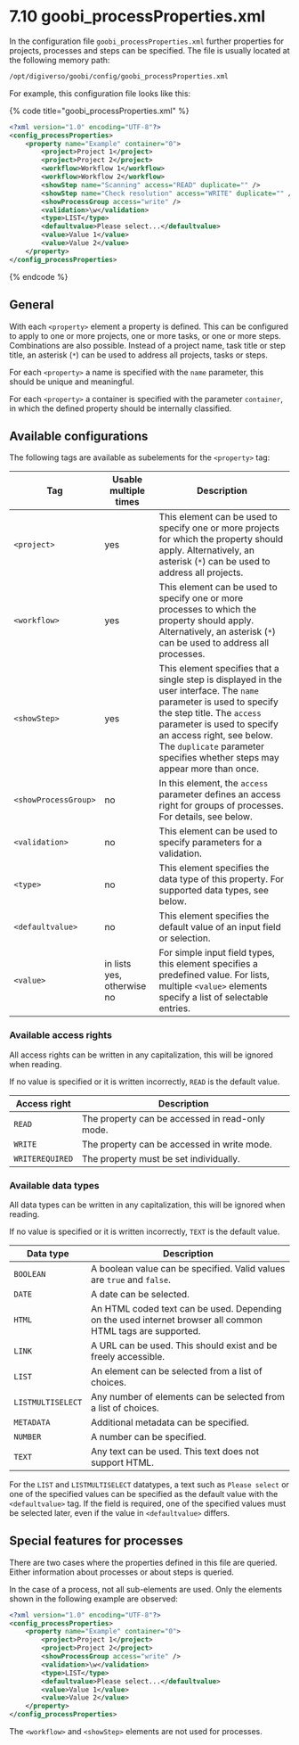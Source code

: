# 7.10 goobi\_processProperties.xml

In the configuration file `goobi_processProperties.xml` further properties for projects, processes and steps can be specified. The file is usually located at the following memory path:

```bash
/opt/digiverso/goobi/config/goobi_processProperties.xml
```

For example, this configuration file looks like this:

{% code title="goobi_processProperties.xml" %}
```xml
<?xml version="1.0" encoding="UTF-8"?>
<config_processProperties>
	<property name="Example" container="0">
		<project>Project 1</project>
		<project>Project 2</project>
		<workflow>Workflow 1</workflow>
		<workflow>Workflow 2</workflow>
		<showStep name="Scanning" access="READ" duplicate="" />
		<showStep name="Check resolution" access="WRITE" duplicate="" />
		<showProcessGroup access="write" />
		<validation>\w</validation>
		<type>LIST</type>
		<defaultvalue>Please select...</defaultvalue>
		<value>Value 1</value>
		<value>Value 2</value>
	</property>
</config_processProperties>
```
{% endcode %}

## General

With each `<property>` element a property is defined. This can be configured to apply to one or more projects, one or more tasks, or one or more steps. Combinations are also possible. Instead of a project name, task title or step title, an asterisk (`*`) can be used to address all projects, tasks or steps.

For each `<property>` a name is specified with the `name` parameter, this should be unique and meaningful.

For each `<property>` a container is specified with the parameter `container`, in which the defined property should be internally classified.

## Available configurations

The following tags are available as subelements for the `<property>` tag:

| Tag                  | Usable multiple times      | Description |
| -------------------- | -------------------------- | ------------------------------------------ |
| `<project>`          | yes                        | This element can be used to specify one or more projects for which the property should apply. Alternatively, an asterisk (`*`) can be used to address all projects. |
| `<workflow>`         | yes                        | This element can be used to specify one or more processes to which the property should apply. Alternatively, an asterisk (`*`) can be used to address all processes. |
| `<showStep>`         | yes                        | This element specifies that a single step is displayed in the user interface. The `name` parameter is used to specify the step title. The `access` parameter is used to specify an access right, see below. The `duplicate` parameter specifies whether steps may appear more than once. |
| `<showProcessGroup>` | no                         | In this element, the `access` parameter defines an access right for groups of processes. For details, see below. |
| `<validation>`       | no                         | This element can be used to specify parameters for a validation. |
| `<type>`             | no                         | This element specifies the data type of this property. For supported data types, see below. |
| `<defaultvalue>`     | no                         | This element specifies the default value of an input field or selection. |
| `<value>`            | in lists yes, otherwise no | For simple input field types, this element specifies a predefined value. For lists, multiple `<value>` elements specify a list of selectable entries. |

### Available access rights

<!--- Note for developers: The access rights are defined in the enum org.goobi.production.properties.AccessCondition. -->

All access rights can be written in any capitalization, this will be ignored when reading.

If no value is specified or it is written incorrectly, `READ` is the default value.

| Access right    | Description                                     |
| --------------- | ------------------------------------------------- |
| `READ`          | The property can be accessed in read-only mode. |
| `WRITE`         | The property can be accessed in write mode.  |
| `WRITEREQUIRED` | The property must be set individually.   |

### Available data types

<!--- Note for developers: The data types are defined in the enum org.goobi.production.properties.Type. -->

All data types can be written in any capitalization, this will be ignored when reading.

If no value is specified or it is written incorrectly, `TEXT` is the default value.

| Data type         | Description |
| ----------------- | ----------- |
| `BOOLEAN`         | A boolean value can be specified. Valid values are `true` and `false`. |
| `DATE`            | A date can be selected. |
| `HTML`            | An HTML coded text can be used. Depending on the used internet browser all common HTML tags are supported. |
| `LINK`            | A URL can be used. This should exist and be freely accessible. |
| `LIST`            | An element can be selected from a list of choices. |
| `LISTMULTISELECT` | Any number of elements can be selected from a list of choices. |
| `METADATA`        | Additional metadata can be specified. |
| `NUMBER`          | A number can be specified. |
| `TEXT`            | Any text can be used. This text does not support HTML. |

For the `LIST` and `LISTMULTISELECT` datatypes, a text such as `Please select` or one of the specified values can be specified as the default value with the `<defaultvalue>` tag. If the field is required, one of the specified values must be selected later, even if the value in `<defaultvalue>` differs.

## Special features for processes

There are two cases where the properties defined in this file are queried. Either information about processes or about steps is queried.

In the case of a process, not all sub-elements are used. Only the elements shown in the following example are observed:

```xml
<?xml version="1.0" encoding="UTF-8"?>
<config_processProperties>
	<property name="Example" container="0">
		<project>Project 1</project>
		<project>Project 2</project>
		<showProcessGroup access="write" />
		<validation>\w</validation>
		<type>LIST</type>
		<defaultvalue>Please select...</defaultvalue>
		<value>Value 1</value>
		<value>Value 2</value>
	</property>
</config_processProperties>
```

The `<workflow>` and `<showStep>` elements are not used for processes.
